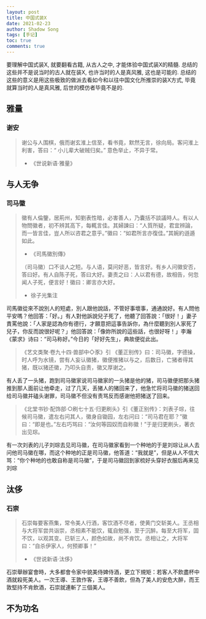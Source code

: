 ```yaml
---
layout: post
title: 中国式装X
date: 2021-02-23
author: Shadow Song
tags: [手记]
toc: true
comments: true
---
```


要理解中国式装X, 就要翻看古籍, 从古人之中, 才能体验中国式装X的精髓.  总结的这些并不是说当时的古人就在装X, 也许当时的人是真风雅, 这也是可能的. 总结的这些的意义是用这些极致的做派去看如今和以往中国文化所推崇的装X方式, 毕竟就算当时的人是真风雅, 后世的模仿者毕竟不是的. 


## 雅量

### 谢安

> 谢公与人围棋，俄而谢玄淮上信至，看书竟，默然无言，徐向局。客问淮上利害，答曰：“ 小儿辈大破贼归矣。” 意色举止，不异于常。 
> 
> - 《世说新语·雅量》



## 与人无争

### 司马徽

> 徽有人倫鑒，居荊州，知劉表性暗，必害善人，乃囊括不談議時人。有以人物問徽者，初不辨其高下，每輒言佳。其婦諫曰：“人質所疑，君宜辨論，而一皆言佳，豈人所以咨君之意乎。”徽曰：“如君所言亦復佳。”其婉約遜遁如此。
> 
> - 《司馬徽別傳》
> 
> （司马徽）口不谈人之短。与人语，莫问好恶，皆言好。有乡人问徽安否，答曰好。有人自陈子死，答曰大好。妻责之曰：人以君有德，故相告，何忽闻人子死，便言好！徽曰：卿言亦大好。
> 
> - 徐子光集注


司馬徽從來不說別人的短處，別人跟他說話，不管好事壞事，通通說好。有人問他平安嗎？他回答：「好。」有人對他訴說兒子死了，他聽了回答說：「很好！」妻子責罵他說：「人家是認為你有德行，才願意把這事告訴你，為什麼聽到別人家死了兒子，你反而說很好呢？」他回答說：「像妳所說的這些話，也很好呀！」李瀚《蒙求》诗曰：“司马称好。”今日的「好好先生」，典故便從此出。

> 《艺文类聚·卷九十四·兽部中◇豕》引 《董正别传》曰：司马徽，字德操，时人呼为水镜，尝有人妄认徽猪，徽便推猪以与之，后数日，亡猪者得其猪，既以猪还徽，乃叩头自责，徽又厚谢之。

有人丢了一头猪，跑到司马徽家说司马徽家的一头猪是他的猪，司马徽便把那头猪推到那人面前让他牵走，过了几天，丢猪人的猪回来了，他急忙将司马徽的猪送回给司马徽并磕头谢罪，司马徽不但没有责骂反而感谢他把猪送了回来。

> 《北堂书钞·配饰部·○刷七十五·归更刷头》引《董正别传》：刘表子琮，往候司马徽，遣左右问其人，徽身自锄园，左右问曰：“司马君在耶？”徽曰：“即是也。”左右巧骂曰：“汝何等园奴而自称徽！”于是归更刷头，著衣出见琮。

有一次刘表的儿子刘琮去见司马徽，在司马徽家看到一个种地的于是刘琮让从人去问他司马徽在哪，而这个种地的正是司马徽，他答道：“我就是”，但是从人不信大骂：“你个种地的也敢自称是司马徽”，于是司马徽回到家梳好头穿好衣服后再来见刘琮

## 汰侈

### 石崇

> 石崇每要客燕集，常令美人行酒，客饮酒不尽者，使黄门交斩美人。王丞相与大将军尝共诣崇，丞相素不能饮，辄自勉强，至于沉醉。每至大将军，固不饮，以观其变。已斩三人，颜色如故，尚不肯饮。丞相让之，大将军曰：“自杀伊家人，何预卿事！”
>  
> - 《世说新语·汰侈》

石崇舉辦宴會時，大多都會令家中貌美侍婢侍酒，更立下規矩：若客人不飲盡杯中酒就殺死美人。一次王導、王敦作客，王導不善飲，但為了美人的安危大醉，而王敦堅持不肯飲酒，石崇就連斬了三個美人。

## 不为功名

